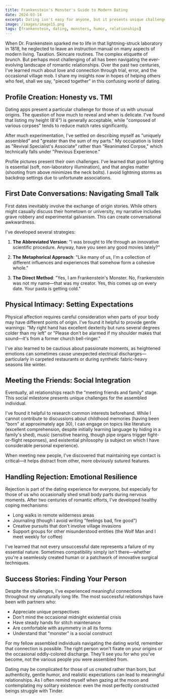 ```yaml
---
title: Frankenstein's Monster's Guide to Modern Dating
date: 2024-03-14
excerpt: Dating isn't easy for anyone, but it presents unique challenges when you're a reanimated patchwork of body parts. Learn how the original assembled man navigates the complex world of romance in the digital age.
image: /images/image15.png
tags: [frankenstein, dating, monsters, humor, relationships]
---
```


When Dr. Frankenstein sparked me to life in that lightning-struck laboratory in 1818, he neglected to leave an instruction manual on many aspects of modern living. Taxation. Skincare routines. The complex etiquette of brunch. But perhaps most challenging of all has been navigating the ever-evolving landscape of romantic relationships. Over the past two centuries, I've learned much about love and connection through trial, error, and the occasional village mob. I share my insights now in hopes of helping others who feel, shall we say, "pieced together" in this confusing world of dating.

## Profile Creation: Honesty vs. TMI

Dating apps present a particular challenge for those of us with unusual origins. The question of how much to reveal and when is delicate. I've found that listing my height (8'4") is generally acceptable, while "composed of various corpses" tends to reduce match rates significantly.

After much experimentation, I've settled on describing myself as "uniquely assembled" and "greater than the sum of my parts." My occupation is listed as "Revival Specialist's Associate" rather than "Reanimated Corpse," which technically falls under "Previous Experience."

Profile pictures present their own challenges. I've learned that good lighting is essential (soft, non-laboratory illumination), and that angles matter (shooting from above minimizes the neck bolts). I avoid lightning storms as backdrop settings due to unfortunate associations.

## First Date Conversations: Navigating Small Talk

First dates inevitably involve the exchange of origin stories. While others might casually discuss their hometown or university, my narrative includes grave robbery and experimental galvanism. This can create conversational awkwardness.

I've developed several strategies:

1. **The Abbreviated Version**: "I was brought to life through an innovative scientific procedure. Anyway, have you seen any good movies lately?"

2. **The Metaphorical Approach**: "Like many of us, I'm a collection of different influences and experiences that somehow form a cohesive whole."

3. **The Direct Method**: "Yes, I am Frankenstein's Monster. No, Frankenstein was not my name—that was my creator. Yes, this comes up on every date. Your pasta is getting cold."

## Physical Intimacy: Setting Expectations

Physical affection requires careful consideration when parts of your body may have different points of origin. I've found it helpful to provide gentle warnings: "My right hand has excellent dexterity but runs several degrees colder than my left" or "Please don't be alarmed if my shoulder makes that sound—it's from a former church bell-ringer."

I've also learned to be cautious about passionate moments, as heightened emotions can sometimes cause unexpected electrical discharges—particularly in carpeted restaurants or during synthetic fabric-heavy seasons like winter.

## Meeting the Friends: Social Integration

Eventually, all relationships reach the "meeting friends and family" stage. This social milestone presents unique challenges for the assembled individual.

I've found it helpful to research common interests beforehand. While I cannot contribute to discussions about childhood memories (having been "born" at approximately age 30), I can engage on topics like literature (excellent comprehension, despite initially learning language by hiding in a family's shed), music (sensitive hearing, though pipe organs trigger fight-or-flight responses), and existential philosophy (a subject on which I have considerable personal experience).

When meeting new people, I've discovered that maintaining eye contact is critical—it helps distract from other, more obviously sutured features.

## Handling Rejection: Emotional Resilience

Rejection is part of the dating experience for everyone, but especially for those of us who occasionally shed small body parts during nervous moments. After two centuries of romantic efforts, I've developed healthy coping mechanisms:

- Long walks in remote wilderness areas
- Journaling (though I avoid writing "feelings bad, fire good")
- Creative pursuits that don't involve village invasions
- Support groups for other misunderstood entities (the Wolf Man and I meet weekly for coffee)

I've learned that not every unsuccessful date represents a failure of my essential nature. Sometimes compatibility simply isn't there—whether you're a seamlessly created human or a patchwork of innovative surgical techniques.

## Success Stories: Finding Your Person

Despite the challenges, I've experienced meaningful connections throughout my unnaturally long life. The most successful relationships have been with partners who:

- Appreciate unique perspectives
- Don't mind the occasional midnight existential crisis
- Have steady hands for stitch maintenance
- Are comfortable with asymmetry in all its forms
- Understand that "monster" is a social construct

For my fellow assembled individuals navigating the dating world, remember that connection is possible. The right person won't fixate on your origins or the occasional oddly-colored discharge. They'll see you for who you've become, not the various people you were assembled from.

Dating may be complicated for those of us created rather than born, but authenticity, gentle humor, and realistic expectations can lead to meaningful relationships. As I often remind myself when gazing at the moon and contemplating my solitary existence: even the most perfectly constructed beings struggle with Tinder.
